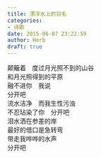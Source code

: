```yaml
---  
title: 漂浮水上的羽毛  
categories:  
- 诗歌  
date: 2015-06-07 23:22:59  
author: Herb  
draft: true
---  
```

颠簸着　度过月光照不到的山谷  
和月光照得到的平原  
融不进你　我说  
分开吧    
流水洁净　而我生性污浊  
不忍玷染了你　分开吧    
泪水洒在参差的岸  
最好的借口是急转弯  
带走我哗哗的水声  
分开吧